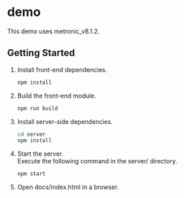 # demo
This demo uses metronic_v8.1.2.

## Getting Started
1. Install front-end dependencies.
    ```sh
    npm install
    ```
1. Build the front-end module.
    ```sh
    npm run build
    ```
1. Install server-side dependencies.
    ```sh
    cd server
    npm install
    ```
1. Start the server.  
    Execute the following command in the server/ directory.
    ```sh
    npm start
    ```
1. Open docs/index.html in a browser.